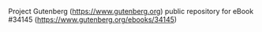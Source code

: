 Project Gutenberg (https://www.gutenberg.org) public repository for eBook #34145 (https://www.gutenberg.org/ebooks/34145)
